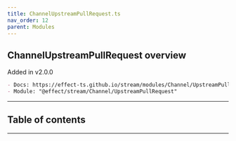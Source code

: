 ```yaml
---
title: ChannelUpstreamPullRequest.ts
nav_order: 12
parent: Modules
---
```


## ChannelUpstreamPullRequest overview

Added in v2.0.0

```md
- Docs: https://effect-ts.github.io/stream/modules/Channel/UpstreamPullRequest.ts.html
- Module: "@effect/stream/Channel/UpstreamPullRequest"
```

---

<h2 class="text-delta">Table of contents</h2>

---
